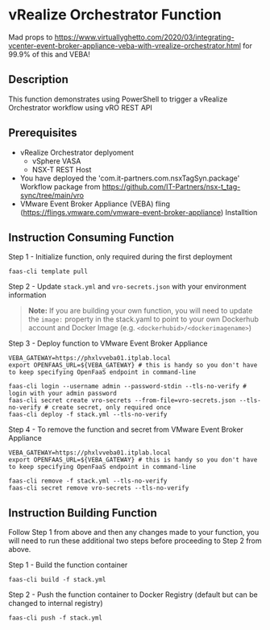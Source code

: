 # vRealize Orchestrator Function 
Mad props to https://www.virtuallyghetto.com/2020/03/integrating-vcenter-event-broker-appliance-veba-with-vrealize-orchestrator.html for 99.9% of this and VEBA!

## Description
This function demonstrates using PowerShell to trigger a vRealize Orchestrator workflow using vRO REST API

## Prerequisites
- vRealize Orchestrator deplyoment
	- vSphere VASA
	- NSX-T REST Host
- You have deployed the 'com.it-partners.com.nsxTagSyn.package' Workflow package from https://github.com/IT-Partners/nsx-t_tag-sync/tree/main/vro
- VMware Event Broker Appliance (VEBA) fling (https://flings.vmware.com/vmware-event-broker-appliance) Installtion

## Instruction Consuming Function

Step 1 - Initialize function, only required during the first deployment

```
faas-cli template pull
```

Step 2 - Update `stack.yml` and `vro-secrets.json` with your environment information

> **Note:** If you are building your own function, you will need to update the `image:` property in the stack.yaml to point to your own Dockerhub account and Docker Image (e.g. `<dockerhubid>/<dockerimagename>`)

Step 3 - Deploy function to VMware Event Broker Appliance

```
VEBA_GATEWAY=https://phxlvveba01.itplab.local
export OPENFAAS_URL=${VEBA_GATEWAY} # this is handy so you don't have to keep specifying OpenFaaS endpoint in command-line

faas-cli login --username admin --password-stdin --tls-no-verify # login with your admin password
faas-cli secret create vro-secrets --from-file=vro-secrets.json --tls-no-verify # create secret, only required once
faas-cli deploy -f stack.yml --tls-no-verify
```

Step 4 - To remove the function and secret from VMware Event Broker Appliance

```
VEBA_GATEWAY=https://phxlvveba01.itplab.local
export OPENFAAS_URL=${VEBA_GATEWAY} # this is handy so you don't have to keep specifying OpenFaaS endpoint in command-line

faas-cli remove -f stack.yml --tls-no-verify
faas-cli secret remove vro-secrets --tls-no-verify
```

## Instruction Building Function

Follow Step 1 from above and then any changes made to your function, you will need to run these additional two steps before proceeding to Step 2 from above.

Step 1 - Build the function container

```
faas-cli build -f stack.yml
```

Step 2 - Push the function container to Docker Registry (default but can be changed to internal registry)

```
faas-cli push -f stack.yml
```
